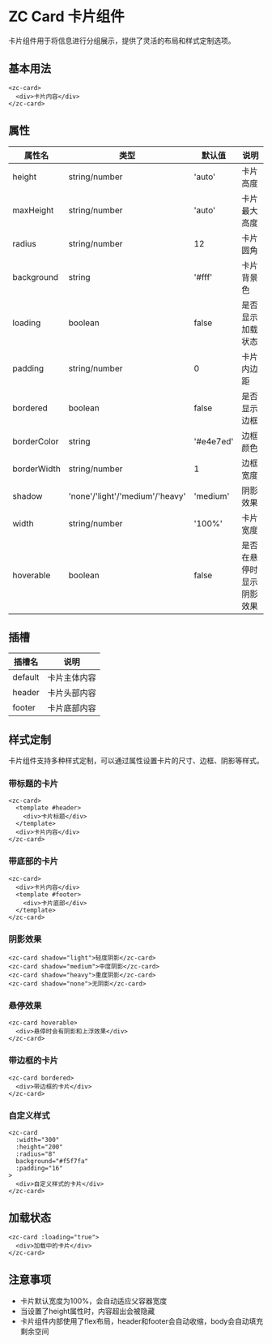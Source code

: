 # ZC Card 卡片组件

卡片组件用于将信息进行分组展示，提供了灵活的布局和样式定制选项。

## 基本用法

```vue
<zc-card>
  <div>卡片内容</div>
</zc-card>
```

## 属性

| 属性名 | 类型 | 默认值 | 说明 |
|-------|------|-------|------|
| height | string/number | 'auto' | 卡片高度 |
| maxHeight | string/number | 'auto' | 卡片最大高度 |
| radius | string/number | 12 | 卡片圆角 |
| background | string | '#fff' | 卡片背景色 |
| loading | boolean | false | 是否显示加载状态 |
| padding | string/number | 0 | 卡片内边距 |
| bordered | boolean | false | 是否显示边框 |
| borderColor | string | '#e4e7ed' | 边框颜色 |
| borderWidth | string/number | 1 | 边框宽度 |
| shadow | 'none'/'light'/'medium'/'heavy' | 'medium' | 阴影效果 |
| width | string/number | '100%' | 卡片宽度 |
| hoverable | boolean | false | 是否在悬停时显示阴影效果 |

## 插槽

| 插槽名 | 说明 |
|-------|------|
| default | 卡片主体内容 |
| header | 卡片头部内容 |
| footer | 卡片底部内容 |

## 样式定制

卡片组件支持多种样式定制，可以通过属性设置卡片的尺寸、边框、阴影等样式。

### 带标题的卡片

```vue
<zc-card>
  <template #header>
    <div>卡片标题</div>
  </template>
  <div>卡片内容</div>
</zc-card>
```

### 带底部的卡片

```vue
<zc-card>
  <div>卡片内容</div>
  <template #footer>
    <div>卡片底部</div>
  </template>
</zc-card>
```

### 阴影效果

```vue
<zc-card shadow="light">轻度阴影</zc-card>
<zc-card shadow="medium">中度阴影</zc-card>
<zc-card shadow="heavy">重度阴影</zc-card>
<zc-card shadow="none">无阴影</zc-card>
```

### 悬停效果

```vue
<zc-card hoverable>
  <div>悬停时会有阴影和上浮效果</div>
</zc-card>
```

### 带边框的卡片

```vue
<zc-card bordered>
  <div>带边框的卡片</div>
</zc-card>
```

### 自定义样式

```vue
<zc-card 
  :width="300" 
  :height="200" 
  :radius="8" 
  background="#f5f7fa" 
  :padding="16"
>
  <div>自定义样式的卡片</div>
</zc-card>
```

## 加载状态

```vue
<zc-card :loading="true">
  <div>加载中的卡片</div>
</zc-card>
```

## 注意事项

- 卡片默认宽度为100%，会自动适应父容器宽度
- 当设置了height属性时，内容超出会被隐藏
- 卡片组件内部使用了flex布局，header和footer会自动收缩，body会自动填充剩余空间
